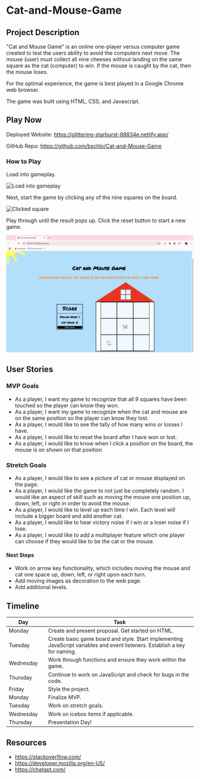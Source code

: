 # Cat-and-Mouse-Game

## Project Description

"Cat and Mouse Game" is an online one-player versus computer game created to test the users ability to avoid the computers next move. The mouse (user) must collect all nine cheeses without landing on the same square as the cat (computer) to win. If the mouse is caught by the cat, then the mouse loses.

For the optimal experience, the game is best played in a Google Chrome web browser.

The game was built using HTML, CSS, and Javascript.

## Play Now

Deployed Website: https://glittering-starburst-88834e.netlify.app/

GitHub Repo: https://github.com/bschlo/Cat-and-Mouse-Game

### How to Play 
Load into gameplay.

![Load into gameplay](<Image 11-6-24 at 11.04 AM.jpg>)

Next, start the game by clicking any of the nine squares on the board.

![Clicked square](<Image 11-6-24 at 11.09 AM.jpeg>)

Play through until the result pops up. Click the reset button to start a new game.

![Results pop up](image.png)

## User Stories

### MVP Goals
- As a player, I want my game to recognize that all 9 squares have been touched so the player can know they won.
- As a player, I want my game to recognize when the cat and mouse are on the same position so the player can know they lost.
- As a player, I would like to see the tally of how many wins or losses I have.
- As a player, I would like to reset the board after I have won or lost. 
- As a player, I would like to know when I click a position on the board, the mouse is on shown on that position

### Stretch Goals

- As a player, I would like to see a picture of cat or mouse displayed on the page.
- As a player, I would like the game to not just be completely random. I would like an aspect of skill such as moving the mouse one position up, down, left, or right in order to avoid the mouse.
- As a player, I would like to level up each time I win. Each level will include a bigger board and add another cat.
- As a player, I would like to hear victory noise if I win or a loser noise if I lose.
- As a player, I would like to add a multiplayer feature which one player can choose if they would like to be the cat or the mouse.

#### Next Steps
- Work on arrow key functionality, which includes moving the mouse and cat one space up, down, left, or right upon each turn.
- Add moving images as decoration to the web page.
- Add additional levels.

## Timeline

| Day        |   | Task                                                            | 
|------------|---|-----------------------------------------------------------------|
| Monday     |   | Create and present proposal. Get started on HTML.                                                                               |
| Tuesday    |   | Create basic game board and style. Start implementing JavaScript variables and event listeners. Establish a key for naming.                                   |          
| Wednesday  |   | Work through functions and ensure they work within the game.                               |          
| Thursday   |   | Continue to work on JavaScript and check for bugs in the code.                                 |          
| Friday     |   | Style the project.                                                   |          
| Monday     |   | Finalize MVP.                                                    |          
| Tuesday    |   | Work on stretch goals.                                          |          
| Wednesday  |   | Work on icebox items if applicable.                              |
| Thursday   |   | Presentation Day!                            

## Resources
- https://stackoverflow.com/
- https://developer.mozilla.org/en-US/
- https://chatgpt.com/